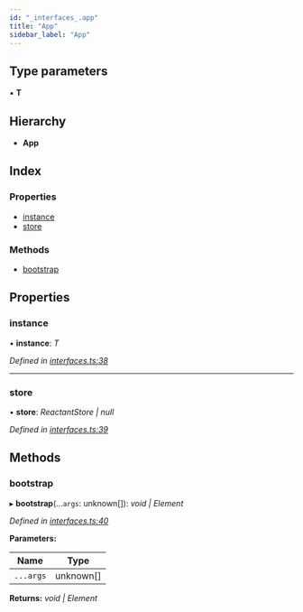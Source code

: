 ```yaml
---
id: "_interfaces_.app"
title: "App"
sidebar_label: "App"
---
```


## Type parameters

▪ **T**

## Hierarchy

* **App**

## Index

### Properties

* [instance](_interfaces_.app.md#instance)
* [store](_interfaces_.app.md#store)

### Methods

* [bootstrap](_interfaces_.app.md#bootstrap)

## Properties

###  instance

• **instance**: *T*

*Defined in [interfaces.ts:38](https://github.com/unadlib/reactant/blob/84acaf3/packages/reactant/src/interfaces.ts#L38)*

___

###  store

• **store**: *ReactantStore | null*

*Defined in [interfaces.ts:39](https://github.com/unadlib/reactant/blob/84acaf3/packages/reactant/src/interfaces.ts#L39)*

## Methods

###  bootstrap

▸ **bootstrap**(...`args`: unknown[]): *void | Element*

*Defined in [interfaces.ts:40](https://github.com/unadlib/reactant/blob/84acaf3/packages/reactant/src/interfaces.ts#L40)*

**Parameters:**

Name | Type |
------ | ------ |
`...args` | unknown[] |

**Returns:** *void | Element*
